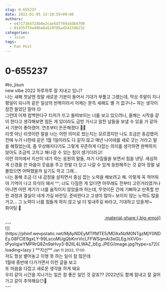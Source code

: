 ```yaml
---
slug: 0-655237
date: 2022-01-05 13:10:55+09:00
authors:
  - e471716472db4e2cae5d7f69a5db4709
  - 01435f74a49ba8a519705ad242348232
categories:
  - Jisun
tags:
  - Fan Post
---
```


# 0-655237

<div class="post-container" markdown="1">
<div class="content-container md-sidebar__scrollwrap" markdown="1">

\#to_jisun<br>new vibe 2022 하루하루 잘 지내고 있니?<br>나는 새해 첫날엔 정말 새로운 기분이 들어서 기대가 부풀고 그랬는데, 막상 주말이 지나 평일이 되니까 같은 일상의 반복이라서 어제는 문득 새해도 별 거 없구나~ 하는 생각이 잠깐 들었단 말야 😔<br>그런데 이제 컴백한다구 티저가 뜨고 들떠보이는 너를 보고 있으려니, 올해는 시작을 같이 한다고 생각해보면 힘든 게 있더라도 금방 가시고 알찬 날들을 보낼 수 있을 거 같아서 기분이 좋아졌어. 연초부터 든든해졌다 🙌🥰<br>리셋 아닌 리셋이란 말을 너는 어떤 의미로 썼는지는 모르겠지만 나도 조금은 동감했어. 전에 누가 나한테 같은 1월 1일이라도 다 같지 않고 매년 나이테를 새로 긋는 거라고 말을 해줬었는데, 좀 무상해지다가도 그렇게 꾸준하게 다잡는 의지를 생각하면 완벽하지 않아도 조금씩 고치고 해나갈 수 있는 힘이 생기더라고!<br>이런 의미에서 지선이 네가 하는 응원의 말들, 자기 다짐들을 보면서 힘을 낸당. 세심하게 신경을 쓴 마음이 웃음을 주고 한발 더 딛고 나갈 수 있게 응원해주는 것 같아 정말 널 몰랐으면 어떡했을까 싶기도 하고 그래...<br>나는 올해 조금 더 내 감정을 살피면서 중심 잡는 노력을 해보려고 해. 이렇게 꼭 적어둬야 기억이 나고 의식이 돼서 ^^; 너도 다짐한 게 있다면 아무래도 전부터 고민거리였거나 아니면 어떤 계기가 너를 움직이지 않았을까 하는데, 무엇이든 간에 기뻐하고 만족할 만한 과정과 결실이 네게 가길 바란당. 준비한다고 고생이 많아~ 보이지 않는 노력도 많을 거고... 그 노력이 너를 힘들게 하지 않고 널 더 빛내주길 바라고, 기대하고 있을게!~<br>화이팅 🤟

</div>
</div>

<div style="text-align: right;" markdown="1">
<a href="https://weverse.io/fromis9/fanpost/0-655237" style="text-align: right;">:material-share:{.big-emoji}</a>
</div>
---

<div class="comments-container md-sidebar__scrollwrap" markdown="1">
<div class="comment" markdown="1">
<div class='id-container' markdown="1">
![](https://phinf.wevpstatic.net/MjAyNDEyMTlfMTE5/MDAxNzM0NTgzMjY0NDEy.08FClE9gxLY-99LscoMUgQbKnrVicLFFWSqmAi3eGLEg.hXV0n-tPyoIqjwYMPRrQ8Zn9aHvy3-B2llL4LWAZ_bEg.JPEG/image.jpg?type=s72){ loading=lazy }
**<span class="artist">지선</span>** <small>Jan 11 2022, 17:00</small><br>
</div>
<div class='comment-body' markdown="1">
저도 항상 뱉어놓고 이행 못 하는 일이 참 많은데<br>1월에 중반에 다가가면서 이런 글을 보고<br>또 마음을 다잡고 새로운 생각을 하게 돼요<br>우리 같이 시간을 지나가는 일은 참 좋은 일인 것 같죠??  2022년도 함께 힘내고 잘 걸어가고 같이 추억해요😶🤎
</div>
</div>
</div>
---
